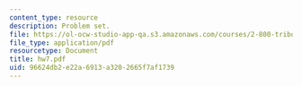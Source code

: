 ```yaml
---
content_type: resource
description: Problem set.
file: https://ol-ocw-studio-app-qa.s3.amazonaws.com/courses/2-800-tribology-fall-2004/96624db2e22a6913a3202665f7af1739_hw7.pdf
file_type: application/pdf
resourcetype: Document
title: hw7.pdf
uid: 96624db2-e22a-6913-a320-2665f7af1739
---
```

